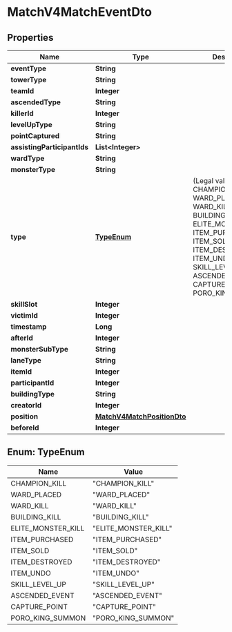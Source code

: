 
# MatchV4MatchEventDto

## Properties
Name | Type | Description | Notes
------------ | ------------- | ------------- | -------------
**eventType** | **String** |  |  [optional]
**towerType** | **String** |  |  [optional]
**teamId** | **Integer** |  |  [optional]
**ascendedType** | **String** |  |  [optional]
**killerId** | **Integer** |  |  [optional]
**levelUpType** | **String** |  |  [optional]
**pointCaptured** | **String** |  |  [optional]
**assistingParticipantIds** | **List&lt;Integer&gt;** |  |  [optional]
**wardType** | **String** |  |  [optional]
**monsterType** | **String** |  |  [optional]
**type** | [**TypeEnum**](#TypeEnum) | (Legal values:  CHAMPION_KILL,  WARD_PLACED,  WARD_KILL,  BUILDING_KILL,  ELITE_MONSTER_KILL,  ITEM_PURCHASED,  ITEM_SOLD,  ITEM_DESTROYED,  ITEM_UNDO,  SKILL_LEVEL_UP,  ASCENDED_EVENT,  CAPTURE_POINT,  PORO_KING_SUMMON) |  [optional]
**skillSlot** | **Integer** |  |  [optional]
**victimId** | **Integer** |  |  [optional]
**timestamp** | **Long** |  |  [optional]
**afterId** | **Integer** |  |  [optional]
**monsterSubType** | **String** |  |  [optional]
**laneType** | **String** |  |  [optional]
**itemId** | **Integer** |  |  [optional]
**participantId** | **Integer** |  |  [optional]
**buildingType** | **String** |  |  [optional]
**creatorId** | **Integer** |  |  [optional]
**position** | [**MatchV4MatchPositionDto**](MatchV4MatchPositionDto.md) |  |  [optional]
**beforeId** | **Integer** |  |  [optional]


<a name="TypeEnum"></a>
## Enum: TypeEnum
Name | Value
---- | -----
CHAMPION_KILL | &quot;CHAMPION_KILL&quot;
WARD_PLACED | &quot;WARD_PLACED&quot;
WARD_KILL | &quot;WARD_KILL&quot;
BUILDING_KILL | &quot;BUILDING_KILL&quot;
ELITE_MONSTER_KILL | &quot;ELITE_MONSTER_KILL&quot;
ITEM_PURCHASED | &quot;ITEM_PURCHASED&quot;
ITEM_SOLD | &quot;ITEM_SOLD&quot;
ITEM_DESTROYED | &quot;ITEM_DESTROYED&quot;
ITEM_UNDO | &quot;ITEM_UNDO&quot;
SKILL_LEVEL_UP | &quot;SKILL_LEVEL_UP&quot;
ASCENDED_EVENT | &quot;ASCENDED_EVENT&quot;
CAPTURE_POINT | &quot;CAPTURE_POINT&quot;
PORO_KING_SUMMON | &quot;PORO_KING_SUMMON&quot;



